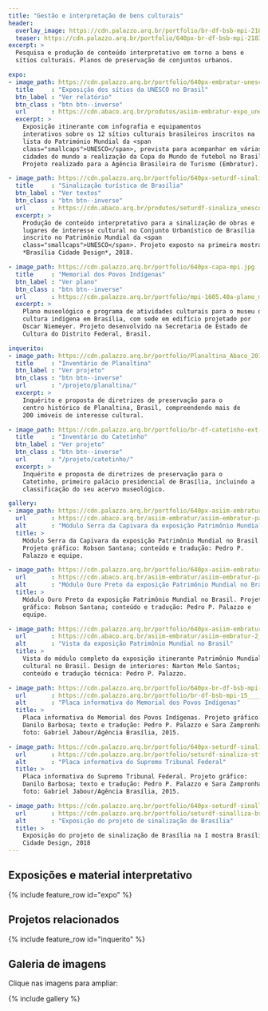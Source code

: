 ```yaml
---
title: "Gestão e interpretação de bens culturais"
header:
  overlay_image: https://cdn.palazzo.arq.br/portfolio/br-df-bsb-mpi-21837871443_eef222a84f_o.jpg
  teaser: https://cdn.palazzo.arq.br/portfolio/640px-br-df-bsb-mpi-21837871443_eef222a84f_o.jpg
excerpt: >
  Pesquisa e produção de conteúdo interpretativo em torno a bens e
  sítios culturais. Planos de preservação de conjuntos urbanos.

expo:
- image_path: https://cdn.palazzo.arq.br/portfolio/640px-embratur-unesco_interna.jpg
  title     : "Exposição dos sítios da UNESCO no Brasil"
  btn_label : "Ver relatório"
  btn_class : "btn btn--inverse"
  url       : https://cdn.abaco.arq.br/produtos/asiim-embratur-expo_unesco-memorial-pt-web.pdf
  excerpt: >
    Exposição itinerante com infografia e equipamentos
    interativos sobre os 12 sítios culturais brasileiros inscritos na
    lista do Património Mundial da <span
    class="smallcaps">UNESCO</span>, prevista para acompanhar em várias
    cidades do mundo a realização da Copa do Mundo de futebol no Brasil.
    Projeto realizado para a Agência Brasileira de Turismo (Embratur).

- image_path: https://cdn.palazzo.arq.br/portfolio/640px-seturdf-sinaliza-stf-92660.jpg
  title     : "Sinalização turística de Brasília"
  btn_label : "Ver textos"
  btn_class : "btn btn--inverse"
  url       : https://cdn.abaco.arq.br/produtos/seturdf-sinaliza_unesco.pdf
  excerpt: >
    Produção de conteúdo interpretativo para a sinalização de obras e
    lugares de interesse cultural no Conjunto Urbanístico de Brasília
    inscrito no Patrimônio Mundial da <span
    class="smallcaps">UNESCO</span>. Projeto exposto na primeira mostra
    *Brasília Cidade Design*, 2018.

- image_path: https://cdn.palazzo.arq.br/portfolio/640px-capa-mpi.jpg
  title     : "Memorial dos Povos Indígenas"
  btn_label : "Ver plano"
  btn_class : "btn btn--inverse"
  url       : https://cdn.palazzo.arq.br/portfolio/mpi-1605.40a-plano_museologico-web.pdf
  excerpt: >
    Plano museológico e programa de atividades culturais para o museu da
    cultura indígena em Brasília, com sede em edifício projetado por
    Oscar Niemeyer. Projeto desenvolvido na Secretaria de Estado de
    Cultura do Distrito Federal, Brasil.

inquerito:
- image_path: https://cdn.palazzo.arq.br/portfolio/Planaltina_Abaco_20120815_M202.3.2_SEHTipologia-teaser.jpg
  title     : "Inventário de Planaltina"
  btn_label : "Ver projeto"
  btn_class : "btn btn--inverse"
  url       : "/projeto/planaltina/"
  excerpt: >
    Inquérito e proposta de diretrizes de preservação para o
    centro histórico de Planaltina, Brasil, compreendendo mais de
    200 imóveis de interesse cultural.

- image_path: https://cdn.palazzo.arq.br/portfolio/br-df-catetinho-ext-161029-pp-3099-teaser.jpg
  title     : "Inventário do Catetinho"
  btn_label : "Ver projeto"
  btn_class : "btn btn--inverse"
  url       : "/projeto/catetinho/"
  excerpt: >
    Inquérito e proposta de diretrizes de preservação para o
    Catetinho, primeiro palácio presidencial de Brasília, incluindo a
    classificação do seu acervo museológico.

gallery:
- image_path: https://cdn.palazzo.arq.br/portfolio/640px-asiim-embratur-painel_plano_completo_serra_da_capivara-en.jpg
  url       : https://cdn.abaco.arq.br/asiim-embratur/asiim-embratur-painel_plano_completo_serra_da_capivara-en.jpg
  alt       : "Módulo Serra da Capivara da exposição Patrimônio Mundial no Brasil"
  title: >
    Módulo Serra da Capivara da exposição Patrimônio Mundial no Brasil.
    Projeto gráfico: Robson Santana; conteúdo e tradução: Pedro P.
    Palazzo e equipe.

- image_path: https://cdn.palazzo.arq.br/portfolio/640px-asiim-embratur-painel_plano_completo_ouropreto-en.jpg
  url       : https://cdn.abaco.arq.br/asiim-embratur/asiim-embratur-painel_plano_completo_ouropreto-en.jpg
  alt       : "Módulo Ouro Preto da exposição Patrimônio Mundial no Brasil"
  title: >
    Módulo Ouro Preto da exposição Patrimônio Mundial no Brasil. Projeto
    gráfico: Robson Santana; conteúdo e tradução: Pedro P. Palazzo e
    equipe.

- image_path: https://cdn.palazzo.arq.br/portfolio/640px-asiim-embratur-2_layout-en-20.jpg
  url       : https://cdn.abaco.arq.br/asiim-embratur/asiim-embratur-2_layout-en-20.jpg
  alt       : "Vista da exposição Patrimônio Mundial no Brasil"
  title: >
    Vista do módulo completo da exposição itinerante Patrimônio Mundial
    cultural no Brasil. Design de interiores: Narton Melo Santos;
    conteúdo e tradução técnica: Pedro P. Palazzo.

- image_path: https://cdn.palazzo.arq.br/portfolio/640px-br-df-bsb-mpi-15____-gj-placa-web.jpg
  url       : https://cdn.palazzo.arq.br/portfolio/br-df-bsb-mpi-15____-gj-placa-web.jpg
  alt       : "Placa informativa do Memorial dos Povos Indígenas"
  title: >
    Placa informativa do Memorial dos Povos Indígenas. Projeto gráfico:
    Danilo Barbosa; texto e tradução: Pedro P. Palazzo e Sara Zampronha;
    foto: Gabriel Jabour/Agência Brasília, 2015.

- image_path: https://cdn.palazzo.arq.br/portfolio/640px-seturdf-sinaliza-stf-92660.jpg
  url       : https://cdn.palazzo.arq.br/portfolio/seturdf-sinaliza-stf.jpg
  alt       : "Placa informativa do Supremo Tribunal Federal"
  title: >
    Placa informativa do Supremo Tribunal Federal. Projeto gráfico:
    Danilo Barbosa; texto e tradução: Pedro P. Palazzo e Sara Zampronha;
    foto: Gabriel Jabour/Agência Brasília, 2015.

- image_path: https://cdn.palazzo.arq.br/portfolio/640px-seturdf-sinalliza-bsbdesign-0639.jpg
  url       : https://cdn.palazzo.arq.br/portfolio/seturdf-sinalliza-bsbdesign-0639.jpg
  alt       : "Exposição do projeto de sinalização de Brasília"
  title: >
    Exposição do projeto de sinalização de Brasília na I mostra Brasília
    Cidade Design, 2018
---
```


## Exposições e material interpretativo ##

<div class="full">
  {% include feature_row id="expo" %}
</div>

## Projetos relacionados ##

<div class="full">
  {% include feature_row id="inquerito" %}
</div>

## Galeria de imagens ##

Clique nas imagens para ampliar:

{% include gallery %}

